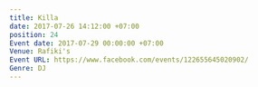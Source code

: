 ```yaml
---
title: Killa
date: 2017-07-26 14:12:00 +07:00
position: 24
Event date: 2017-07-29 00:00:00 +07:00
Venue: Rafiki's
Event URL: https://www.facebook.com/events/122655645020902/
Genre: DJ
---
```


